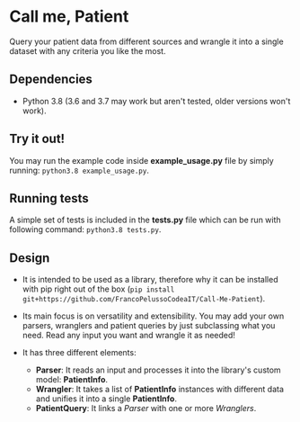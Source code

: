 # Call me, Patient

Query your patient data from different sources and wrangle it into a single dataset with any criteria you like the most.


## Dependencies

* Python 3.8 (3.6 and 3.7 may work but aren't tested, older versions won't work).


## Try it out!

You may run the example code inside **example_usage.py** file by simply running: `python3.8 example_usage.py`.


## Running tests

A simple set of tests is included in the **tests.py** file which can be run with following command: `python3.8 tests.py`.


## Design

* It is intended to be used as a library, therefore why it can be installed with pip right out of the box (`pip install git+https://github.com/FrancoPelussoCodeaIT/Call-Me-Patient`).

* Its main focus is on versatility and extensibility. You may add your own parsers, wranglers and patient queries by just subclassing what you need. Read any input you want and wrangle it as needed!

* It has three different elements:
    * **Parser**: It reads an input and processes it into the library's custom model: **PatientInfo**.
    * **Wrangler**: It takes a list of **PatientInfo** instances with different data and unifies it into a single **PatientInfo**.
    * **PatientQuery**: It links a *Parser* with one or more *Wranglers*.
